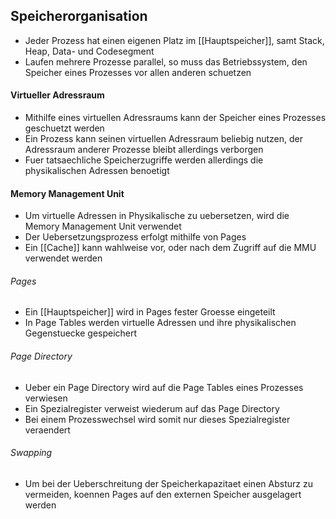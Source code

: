 ## Speicherorganisation
- Jeder Prozess hat einen eigenen Platz im [[Hauptspeicher]], samt Stack, Heap, Data- und Codesegment
- Laufen mehrere Prozesse parallel, so muss das Betriebssystem, den Speicher eines Prozesses vor allen anderen schuetzen
#### Virtueller Adressraum
- Mithilfe eines virtuellen Adressraums kann der Speicher eines Prozesses geschuetzt werden
- Ein Prozess kann seinen virtuellen Adressraum beliebig nutzen, der Adressraum anderer Prozesse bleibt allerdings verborgen
- Fuer tatsaechliche Speicherzugriffe werden allerdings die physikalischen Adressen benoetigt
#### Memory Management Unit
- Um virtuelle Adressen in Physikalische zu uebersetzen, wird die Memory Management Unit verwendet
- Der Uebersetzungsprozess erfolgt mithilfe von Pages
- Ein [[Cache]] kann wahlweise vor, oder nach dem Zugriff auf die MMU verwendet werden
###### Pages
- Ein [[Hauptspeicher]] wird in Pages fester Groesse eingeteilt
- In Page Tables werden virtuelle Adressen und ihre physikalischen Gegenstuecke gespeichert
###### Page Directory
- Ueber ein Page Directory wird auf die Page Tables eines Prozesses verwiesen
- Ein Spezialregister verweist wiederum auf das Page Directory
- Bei einem Prozesswechsel wird somit nur dieses Spezialregister veraendert
###### Swapping
- Um bei der Ueberschreitung der Speicherkapazitaet einen Absturz zu vermeiden, koennen Pages auf den externen Speicher ausgelagert werden